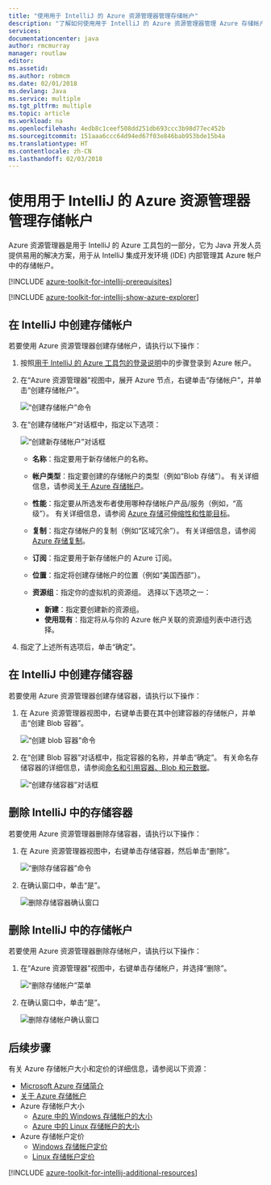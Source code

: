 ```yaml
---
title: "使用用于 IntelliJ 的 Azure 资源管理器管理存储帐户"
description: "了解如何使用用于 IntelliJ 的 Azure 资源管理器管理 Azure 存储帐户。"
services: 
documentationcenter: java
author: rmcmurray
manager: routlaw
editor: 
ms.assetid: 
ms.author: robmcm
ms.date: 02/01/2018
ms.devlang: Java
ms.service: multiple
ms.tgt_pltfrm: multiple
ms.topic: article
ms.workload: na
ms.openlocfilehash: 4edb8c1ceef508dd251db693ccc3b98d77ec452b
ms.sourcegitcommit: 151aaa6ccc64d94ed67f03e846bab953bde15b4a
ms.translationtype: HT
ms.contentlocale: zh-CN
ms.lasthandoff: 02/03/2018
---
```

# <a name="manage-storage-accounts-by-using-the-azure-explorer-for-intellij"></a>使用用于 IntelliJ 的 Azure 资源管理器管理存储帐户

Azure 资源管理器是用于 IntelliJ 的 Azure 工具包的一部分，它为 Java 开发人员提供易用的解决方案，用于从 IntelliJ 集成开发环境 (IDE) 内部管理其 Azure 帐户中的存储帐户。

[!INCLUDE [azure-toolkit-for-intellij-prerequisites](../includes/azure-toolkit-for-intellij-prerequisites.md)]

[!INCLUDE [azure-toolkit-for-intellij-show-azure-explorer](../includes/azure-toolkit-for-intellij-show-azure-explorer.md)]

## <a name="create-a-storage-account-in-intellij"></a>在 IntelliJ 中创建存储帐户

若要使用 Azure 资源管理器创建存储帐户，请执行以下操作：

1. 按照[用于 IntelliJ 的 Azure 工具包的登录说明]中的步骤登录到 Azure 帐户。 

2. 在“Azure 资源管理器”视图中，展开 Azure 节点，右键单击“存储帐户”，并单击“创建存储帐户”。

   ![“创建存储帐户”命令][CS01]

3. 在“创建存储帐户”对话框中，指定以下选项：

   ![“创建新存储帐户”对话框][CS02]

   * **名称**：指定要用于新存储帐户的名称。

   * **帐户类型**：指定要创建的存储帐户的类型（例如“Blob 存储”）。 有关详细信息，请参阅[关于 Azure 存储帐户]。 

   * **性能**：指定要从所选发布者使用哪种存储帐户产品/服务（例如，“高级”）。 有关详细信息，请参阅 [Azure 存储可伸缩性和性能目标]。 

   * **复制**：指定存储帐户的复制（例如“区域冗余”）。 有关详细信息，请参阅 [Azure 存储复制]。 

   * **订阅**：指定要用于新存储帐户的 Azure 订阅。

   * **位置**：指定将创建存储帐户的位置（例如“美国西部”）。

   * **资源组**：指定你的虚拟机的资源组。 选择以下选项之一：
      * **新建**：指定要创建新的资源组。
      * **使用现有**：指定将从与你的 Azure 帐户关联的资源组列表中进行选择。

4. 指定了上述所有选项后，单击“确定”。

## <a name="create-a-storage-container-in-intellij"></a>在 IntelliJ 中创建存储容器

若要使用 Azure 资源管理器创建存储容器，请执行以下操作：

1. 在 Azure 资源管理器视图中，右键单击要在其中创建容器的存储帐户，并单击“创建 Blob 容器”。

   ![“创建 blob 容器”命令][CC01]

2. 在“创建 Blob 容器”对话框中，指定容器的名称，并单击“确定”。 有关命名存储容器的详细信息，请参阅[命名和引用容器、Blob 和元数据]。

   ![“创建存储容器”对话框][CC02]

## <a name="delete-a-storage-container-in-intellij"></a>删除 IntelliJ 中的存储容器

若要使用 Azure 资源管理器删除存储容器，请执行以下操作：

1. 在 Azure 资源管理器视图中，右键单击存储容器，然后单击“删除”。

   ![“删除存储容器”命令][DC01]

2. 在确认窗口中，单击“是”。

   ![删除存储容器确认窗口][DC02]

## <a name="delete-a-storage-account-in-intellij"></a>删除 IntelliJ 中的存储帐户

若要使用 Azure 资源管理器删除存储帐户，请执行以下操作：

1. 在“Azure 资源管理器”视图中，右键单击存储帐户，并选择“删除”。

   ![“删除存储帐户”菜单][DS01]

2. 在确认窗口中，单击“是”。

   ![删除存储帐户确认窗口][DS02]

## <a name="next-steps"></a>后续步骤

有关 Azure 存储帐户大小和定价的详细信息，请参阅以下资源：

* [Microsoft Azure 存储简介]
* [关于 Azure 存储帐户]
* Azure 存储帐户大小
  * [Azure 中的 Windows 存储帐户的大小]
  * [Azure 中的 Linux 存储帐户的大小]
* Azure 存储帐户定价
  * [Windows 存储帐户定价]
  * [Linux 存储帐户定价]

[!INCLUDE [azure-toolkit-for-intellij-additional-resources](../includes/azure-toolkit-for-intellij-additional-resources.md)]

<!-- URL List -->

[用于 IntelliJ 的 Azure 工具包的登录说明]: ./azure-toolkit-for-intellij-sign-in-instructions.md
[Microsoft Azure 存储简介]: /azure/storage/storage-introduction
[关于 Azure 存储帐户]: /azure/storage/storage-create-storage-account
[Azure 存储复制]: /azure/storage/storage-redundancy
[Azure 存储可伸缩性和性能目标]: /azure/storage/storage-scalability-targets
[命名和引用容器、Blob 和元数据]: http://go.microsoft.com/fwlink/?LinkId=255555

[Azure 中的 Windows 存储帐户的大小]: /azure/virtual-machines/virtual-machines-windows-sizes
[Azure 中的 Linux 存储帐户的大小]: /azure/virtual-machines/virtual-machines-linux-sizes
[Windows 存储帐户定价]: /pricing/details/virtual-machines/windows/
[Linux 存储帐户定价]: /pricing/details/virtual-machines/linux/

<!-- IMG List -->

[CS01]: media/azure-toolkit-for-intellij-managing-storage-accounts-using-azure-explorer/CS01.png
[CS02]: media/azure-toolkit-for-intellij-managing-storage-accounts-using-azure-explorer/CS02.png
[CC01]: media/azure-toolkit-for-intellij-managing-storage-accounts-using-azure-explorer/CC01.png
[CC02]: media/azure-toolkit-for-intellij-managing-storage-accounts-using-azure-explorer/CC02.png

[DS01]: media/azure-toolkit-for-intellij-managing-storage-accounts-using-azure-explorer/DS01.png
[DS02]: media/azure-toolkit-for-intellij-managing-storage-accounts-using-azure-explorer/DS02.png
[DC01]: media/azure-toolkit-for-intellij-managing-storage-accounts-using-azure-explorer/DC01.png
[DC02]: media/azure-toolkit-for-intellij-managing-storage-accounts-using-azure-explorer/DC02.png
